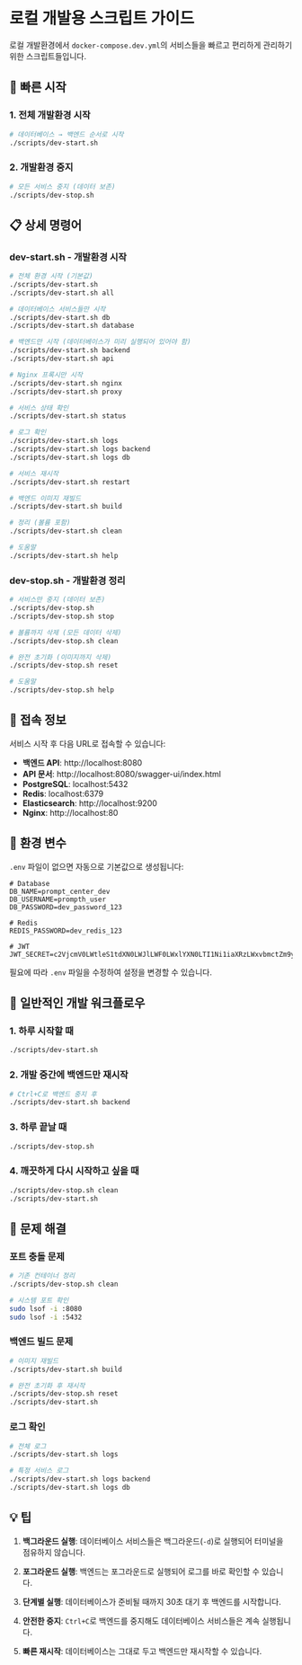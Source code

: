 # 로컬 개발용 스크립트 가이드

로컬 개발환경에서 `docker-compose.dev.yml`의 서비스들을 빠르고 편리하게 관리하기 위한 스크립트들입니다.

## 🚀 빠른 시작

### 1. 전체 개발환경 시작

```bash
# 데이터베이스 → 백엔드 순서로 시작
./scripts/dev-start.sh
```

### 2. 개발환경 중지

```bash
# 모든 서비스 중지 (데이터 보존)
./scripts/dev-stop.sh
```

## 📋 상세 명령어

### dev-start.sh - 개발환경 시작

```bash
# 전체 환경 시작 (기본값)
./scripts/dev-start.sh
./scripts/dev-start.sh all

# 데이터베이스 서비스들만 시작
./scripts/dev-start.sh db
./scripts/dev-start.sh database

# 백엔드만 시작 (데이터베이스가 미리 실행되어 있어야 함)
./scripts/dev-start.sh backend
./scripts/dev-start.sh api

# Nginx 프록시만 시작
./scripts/dev-start.sh nginx
./scripts/dev-start.sh proxy

# 서비스 상태 확인
./scripts/dev-start.sh status

# 로그 확인
./scripts/dev-start.sh logs
./scripts/dev-start.sh logs backend
./scripts/dev-start.sh logs db

# 서비스 재시작
./scripts/dev-start.sh restart

# 백엔드 이미지 재빌드
./scripts/dev-start.sh build

# 정리 (볼륨 포함)
./scripts/dev-start.sh clean

# 도움말
./scripts/dev-start.sh help
```

### dev-stop.sh - 개발환경 정리

```bash
# 서비스만 중지 (데이터 보존)
./scripts/dev-stop.sh
./scripts/dev-stop.sh stop

# 볼륨까지 삭제 (모든 데이터 삭제)
./scripts/dev-stop.sh clean

# 완전 초기화 (이미지까지 삭제)
./scripts/dev-stop.sh reset

# 도움말
./scripts/dev-stop.sh help
```

## 🔧 접속 정보

서비스 시작 후 다음 URL로 접속할 수 있습니다:

- **백엔드 API**: http://localhost:8080
- **API 문서**: http://localhost:8080/swagger-ui/index.html
- **PostgreSQL**: localhost:5432
- **Redis**: localhost:6379
- **Elasticsearch**: http://localhost:9200
- **Nginx**: http://localhost:80

## 📝 환경 변수

`.env` 파일이 없으면 자동으로 기본값으로 생성됩니다:

```env
# Database
DB_NAME=prompt_center_dev
DB_USERNAME=prompth_user
DB_PASSWORD=dev_password_123

# Redis
REDIS_PASSWORD=dev_redis_123

# JWT
JWT_SECRET=c2VjcmV0LWtleS1tdXN0LWJlLWF0LWxlYXN0LTI1Ni1iaXRzLWxvbmctZm9yLWp3dC1zaWduaW5n
```

필요에 따라 `.env` 파일을 수정하여 설정을 변경할 수 있습니다.

## 🔄 일반적인 개발 워크플로우

### 1. 하루 시작할 때

```bash
./scripts/dev-start.sh
```

### 2. 개발 중간에 백엔드만 재시작

```bash
# Ctrl+C로 백엔드 중지 후
./scripts/dev-start.sh backend
```

### 3. 하루 끝날 때

```bash
./scripts/dev-stop.sh
```

### 4. 깨끗하게 다시 시작하고 싶을 때

```bash
./scripts/dev-stop.sh clean
./scripts/dev-start.sh
```

## 🐛 문제 해결

### 포트 충돌 문제

```bash
# 기존 컨테이너 정리
./scripts/dev-stop.sh clean

# 시스템 포트 확인
sudo lsof -i :8080
sudo lsof -i :5432
```

### 백엔드 빌드 문제

```bash
# 이미지 재빌드
./scripts/dev-start.sh build

# 완전 초기화 후 재시작
./scripts/dev-stop.sh reset
./scripts/dev-start.sh
```

### 로그 확인

```bash
# 전체 로그
./scripts/dev-start.sh logs

# 특정 서비스 로그
./scripts/dev-start.sh logs backend
./scripts/dev-start.sh logs db
```

## 💡 팁

1. **백그라운드 실행**: 데이터베이스 서비스들은 백그라운드(`-d`)로 실행되어 터미널을 점유하지 않습니다.

2. **포그라운드 실행**: 백엔드는 포그라운드로 실행되어 로그를 바로 확인할 수 있습니다.

3. **단계별 실행**: 데이터베이스가 준비될 때까지 30초 대기 후 백엔드를 시작합니다.

4. **안전한 중지**: `Ctrl+C`로 백엔드를 중지해도 데이터베이스 서비스들은 계속 실행됩니다.

5. **빠른 재시작**: 데이터베이스는 그대로 두고 백엔드만 재시작할 수 있습니다.
